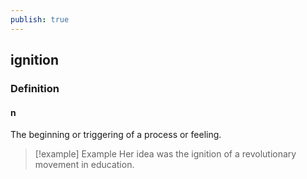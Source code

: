 ```yaml
---
publish: true
---
```

## ignition

### Definition
#### n
The beginning or triggering of a process or feeling.

>[!example] Example
> Her idea was the ignition of a revolutionary movement in education.
